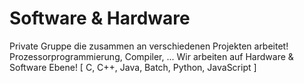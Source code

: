 # Software & Hardware
Private Gruppe die zusammen an verschiedenen Projekten arbeitet! Prozessorprogrammierung, Compiler, ...
Wir arbeiten auf Hardware & Software Ebene! [ C, C++, Java, Batch, Python, JavaScript ]
